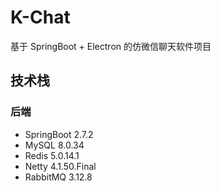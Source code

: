 # K-Chat

基于 SpringBoot + Electron 的仿微信聊天软件项目

## 技术栈

### 后端

- SpringBoot 2.7.2
- MySQL 8.0.34
- Redis 5.0.14.1
- Netty 4.1.50.Final
- RabbitMQ 3.12.8
